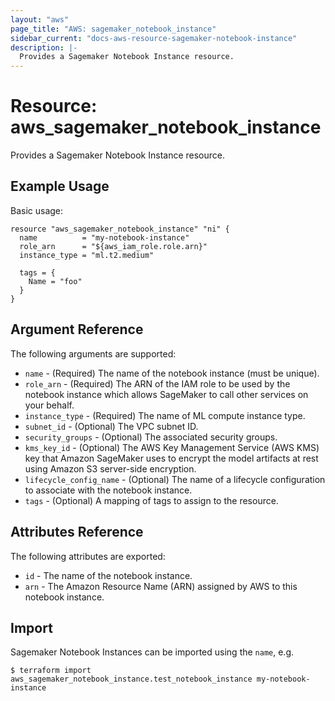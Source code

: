 ```yaml
---
layout: "aws"
page_title: "AWS: sagemaker_notebook_instance"
sidebar_current: "docs-aws-resource-sagemaker-notebook-instance"
description: |-
  Provides a Sagemaker Notebook Instance resource.
---
```


# Resource: aws_sagemaker_notebook_instance

Provides a Sagemaker Notebook Instance resource.

## Example Usage

Basic usage:

```hcl
resource "aws_sagemaker_notebook_instance" "ni" {
  name          = "my-notebook-instance"
  role_arn      = "${aws_iam_role.role.arn}"
  instance_type = "ml.t2.medium"

  tags = {
    Name = "foo"
  }
}
```

## Argument Reference

The following arguments are supported:

* `name` - (Required) The name of the notebook instance (must be unique).
* `role_arn` - (Required) The ARN of the IAM role to be used by the notebook instance which allows SageMaker to call other services on your behalf.
* `instance_type` - (Required) The name of ML compute instance type.
* `subnet_id` - (Optional) The VPC subnet ID.
* `security_groups` - (Optional) The associated security groups.
* `kms_key_id` - (Optional) The AWS Key Management Service (AWS KMS) key that Amazon SageMaker uses to encrypt the model artifacts at rest using Amazon S3 server-side encryption.
*  `lifecycle_config_name` - (Optional) The name of a lifecycle configuration to associate with the notebook instance.
* `tags` - (Optional) A mapping of tags to assign to the resource.

## Attributes Reference

The following attributes are exported:

* `id` - The name of the notebook instance.
* `arn` - The Amazon Resource Name (ARN) assigned by AWS to this notebook instance.

## Import

Sagemaker Notebook Instances can be imported using the `name`, e.g.

```
$ terraform import aws_sagemaker_notebook_instance.test_notebook_instance my-notebook-instance
```